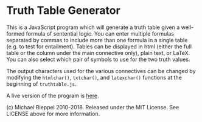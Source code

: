 Truth Table Generator
=====================

This is a JavaScript program which will generate a truth table given a well-formed formula of sentential logic.  You can enter multiple formulas separated by commas to include more than one formula in a single table (e.g. to test for entailment).  Tables can be displayed in html (either the full table or the column under the main connective only), plain text, or LaTeX. You can also select which pair of symbols to use for the two truth values.

The output characters used for the various connectives can be changed by modifying the `htmlchar()`, `txtchar()`, and `latexchar()` functions at the beginning of `truthtable.js`.

A live version of the program is [here](http://mrieppel.net/prog/truthtable.html).

(c) Michael Rieppel 2010-2018. Released under the MIT License.  See LICENSE above for more information.